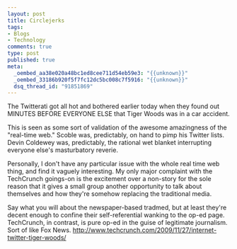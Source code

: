 ```yaml
--- 
layout: post
title: Circlejerks
tags: 
- Blogs
- Technology
comments: true
type: post
published: true
meta: 
  _oembed_aa38e020a48bc1ed8cee711d54eb59e3: "{{unknown}}"
  _oembed_33186b920f5f7fc12dc5bc008c7f5916: "{{unknown}}"
  dsq_thread_id: "91851869"
---
```

The Twitterati got all hot and bothered earlier today when they found out MINUTES BEFORE EVERYONE ELSE that Tiger Woods was in a car accident. 

This is seen as some sort of validation of the awesome amazingness of the "real-time web." Scoble was, predictably, on hand to pimp his Twitter lists. Devin Coldewey was, predictably, the rational wet blanket interrupting everyone else's masturbatory reverie. 

Personally, I don't have any particular issue with the whole real time web thing, and find it vaguely interesting. My only major complaint with the TechCrunch goings-on is the excitement over a non-story for the sole reason that it gives a small group another opportunity to talk about themselves and how they're somehow replacing the traditional media. 

Say what you will about the newspaper-based tradmed, but at least they're decent enough to confine their self-referential wanking to the op-ed page. TechCrunch, in contrast, is pure op-ed in the guise of legitimate journalism. Sort of like Fox News. 
  http://www.techcrunch.com/2009/11/27/internet-twitter-tiger-woods/
